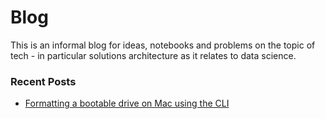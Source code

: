 # Blog

This is an informal blog for ideas, notebooks and problems on the topic of tech - in particular solutions architecture as it relates to data science.

### Recent Posts

* [Formatting a bootable drive on Mac using the CLI](/blog_posts/bootable_usb_on_mac)